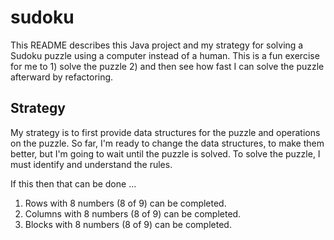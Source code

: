 # sudoku

This README describes this Java project and my strategy for solving a Sudoku puzzle using 
a computer instead of a human. This is a fun exercise for me to 1) solve the puzzle 2) and
then see how fast I can solve the puzzle afterward by refactoring.

## Strategy

My strategy is to first provide data structures for the puzzle and operations on the puzzle.
So far, I'm ready to change the data structures, to make them better, but I'm going to wait
until the puzzle is solved. To solve the puzzle, I must identify and understand the rules.

If this then that can be done ...

1. Rows with 8 numbers (8 of 9) can be completed.
2. Columns with 8 numbers (8 of 9) can be completed.
3. Blocks with 8 numbers (8 of 9) can be completed.
